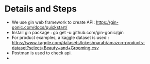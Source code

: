 # Details and Steps

- We use gin web framework to create API: https://gin-gonic.com/docs/quickstart/
- Install gin package : go get -u github.com/gin-gonic/gin
- For product examples, a kaggle dataset is used : https://www.kaggle.com/datasets/lokeshparab/amazon-products-dataset?select=Beauty+and+Grooming.csv
- Postman is used to check api.
- 